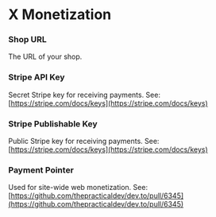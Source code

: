 # X Monetization

### Shop URL

The URL of your shop.

### Stripe API Key

Secret Stripe key for receiving payments. See: [https://stripe.com/docs/keys](https://stripe.com/docs/keys)

### Stripe Publishable Key

Public Stripe key for receiving payments. See: [https://stripe.com/docs/keys](https://stripe.com/docs/keys)

### Payment Pointer

Used for site-wide web monetization. See: [https://github.com/thepracticaldev/dev.to/pull/6345](https://github.com/thepracticaldev/dev.to/pull/6345)

